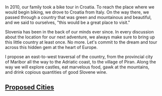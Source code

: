 In 2010, our family took a bike tour in Croatia. To reach the place where we would begin biking, we drove to Croatia from Italy. On the way there, we passed through a country that was green and mountainous and beautiful, and we said to ourselves, "this would be a great place to visit."

Slovenia has been in the back of our minds ever since. In every discussion about the location for our next adventure, we always make sure to bring up this little country at least once. No more. Let's commit to the dream and tour across this hidden gem at the heart of Europe.

I propose an east-to-west traversal of the country, from the provincial city of Maribor all the way to the Adriatic coast, to the village of Piran. Along the way we will explore castles, eat marvelous food, gawk at the mountains, and drink copious quantities of good Slovene wine.

## [Proposed Cities]()